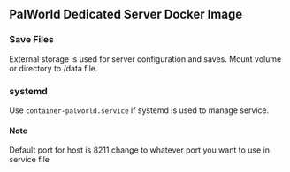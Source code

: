 ## PalWorld Dedicated Server Docker Image

### Save Files

External storage is used for server configuration and saves. Mount volume or directory to /data file.

### systemd

Use ```container-palworld.service``` if systemd is used to manage service.

#### Note

Default port for host is 8211 change to whatever port you want to use in service file
